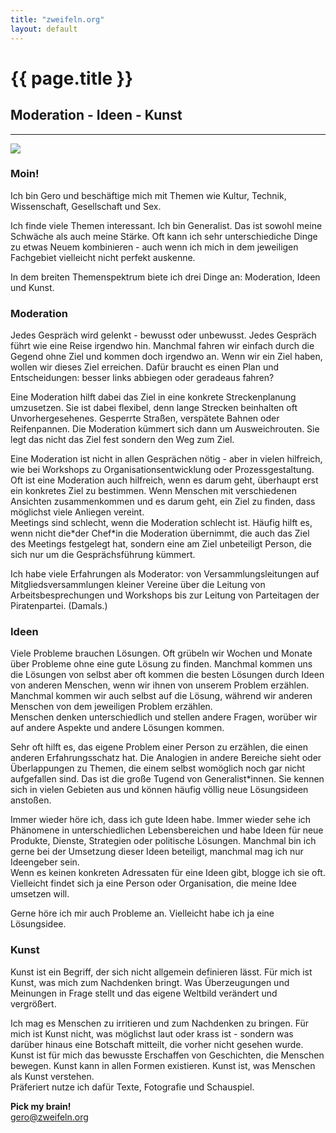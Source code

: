 ```yaml
---
title: "zweifeln.org"
layout: default
---
```


<div class="center">
	<h1>{{ page.title }}</h1>
	<h2>Moderation - Ideen - Kunst</h2>
</div>
<hr>
<section>
<div class="img_right">
	<img src="{{ site.url }}/images/gero-20180421.jpg">
</div>
<h3>Moin!</h3>
Ich bin Gero und beschäftige mich mit Themen wie Kultur, Technik, Wissenschaft, Gesellschaft und Sex.<br />

<p>Ich finde viele Themen interessant. Ich bin Generalist. Das ist sowohl meine Schwäche als auch meine Stärke. Oft kann ich sehr unterschiediche Dinge zu etwas Neuem kombinieren - auch wenn ich mich in dem jeweiligen Fachgebiet vielleicht nicht perfekt auskenne.</p>

<p>In dem breiten Themenspektrum biete ich drei Dinge an: Moderation, Ideen und Kunst.</p>
</section>

### Moderation

Jedes Gespräch wird gelenkt - bewusst oder unbewusst. Jedes Gespräch führt wie eine Reise irgendwo hin. Manchmal fahren wir einfach durch die Gegend ohne Ziel und kommen doch irgendwo an. Wenn wir ein Ziel haben, wollen wir dieses Ziel erreichen. Dafür braucht es einen Plan und Entscheidungen: besser links abbiegen oder geradeaus fahren?

Eine Moderation hilft dabei das Ziel in eine konkrete Streckenplanung umzusetzen. Sie ist dabei flexibel, denn lange Strecken beinhalten oft Unvorhergesehenes. Gesperrte Straßen, verspätete Bahnen oder Reifenpannen. Die Moderation kümmert sich dann um Ausweichrouten. Sie legt das nicht das Ziel fest sondern den Weg zum Ziel.

Eine Moderation ist nicht in allen Gesprächen nötig - aber in vielen hilfreich, wie bei Workshops zu Organisationsentwicklung oder Prozessgestaltung. Oft ist eine Moderation auch hilfreich, wenn es darum geht, überhaupt erst ein konkretes Ziel zu bestimmen. Wenn Menschen mit verschiedenen Ansichten zusammenkommen und es darum geht, ein Ziel zu finden, dass möglichst viele Anliegen vereint.  
Meetings sind schlecht, wenn die Moderation schlecht ist. Häufig hilft es, wenn nicht die\*der Chef\*in die Moderation übernimmt, die auch das Ziel des Meetings festgelegt hat, sondern eine am Ziel unbeteiligt Person, die sich nur um die Gesprächsführung kümmert.

Ich habe viele Erfahrungen als Moderator: von Versammlungsleitungen auf Mitgliedsversammlungen kleiner Vereine über die Leitung von Arbeitsbesprechungen und Workshops bis zur Leitung von Parteitagen der Piratenpartei. (Damals.)


### Ideen

Viele Probleme brauchen Lösungen. Oft grübeln wir Wochen und Monate über Probleme ohne eine gute Lösung zu finden. Manchmal kommen uns die Lösungen von selbst aber oft kommen die besten Lösungen durch Ideen von anderen Menschen, wenn wir ihnen von unserem Problem erzählen. Manchmal kommen wir auch selbst auf die Lösung, während wir anderen Menschen von dem jeweiligen Problem erzählen.  
Menschen denken unterschiedlich und stellen andere Fragen, worüber wir auf andere Aspekte und andere Lösungen kommen.

Sehr oft hilft es, das eigene Problem einer Person zu erzählen, die einen anderen Erfahrungsschatz hat. Die Analogien in andere Bereiche sieht oder Überlappungen zu Themen, die einem selbst womöglich noch gar nicht aufgefallen sind. Das ist die große Tugend von Generalist\*innen. Sie kennen sich in vielen Gebieten aus und können häufig völlig neue Lösungsideen anstoßen.

Immer wieder höre ich, dass ich gute Ideen habe. Immer wieder sehe ich Phänomene in unterschiedlichen Lebensbereichen und habe Ideen für neue Produkte, Dienste, Strategien oder politische Lösungen. Manchmal bin ich gerne bei der Umsetzung dieser Ideen beteiligt, manchmal mag ich nur Ideengeber sein.  
Wenn es keinen konkreten Adressaten für eine Ideen gibt, blogge ich sie oft. Vielleicht findet sich ja eine Person oder Organisation, die meine Idee umsetzen will.

Gerne höre ich mir auch Probleme an. Vielleicht habe ich ja eine Lösungsidee.


### Kunst

Kunst ist ein Begriff, der sich nicht allgemein definieren lässt. Für mich ist Kunst, was mich zum Nachdenken bringt. Was Überzeugungen und Meinungen in Frage stellt und das eigene Weltbild verändert und vergrößert.

Ich mag es Menschen zu irritieren und zum Nachdenken zu bringen. Für mich ist Kunst nicht, was möglichst laut oder krass ist - sondern was darüber hinaus eine Botschaft mitteilt, die vorher nicht gesehen wurde. Kunst ist für mich das bewusste Erschaffen von Geschichten, die Menschen bewegen. Kunst kann in allen Formen existieren. Kunst ist, was Menschen als Kunst verstehen.  
Präferiert nutze ich dafür Texte, Fotografie und Schauspiel.


<div class="center">
	<b>Pick my brain!</b><br />
	<a href="mailto:gero@zweifeln.org">gero@zweifeln.org</a>
</div>